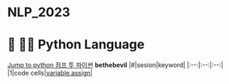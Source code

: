 # NLP_2023

# 🐲	🍥🏯 Python Language
[Jump to python 점프 투 파이썬](https://wikidocs.net/book/1)
**bethebevil**
|#|sesion|keyword|
|:--:|:--:|:--:|
|1|code cells|[variable.assign](https://github.com/YE1NY/NLP_2023/blob/main/1_CodeCells_Basic_.ipynb)|
